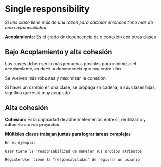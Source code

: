 # Single responsibility

*Si una clase tiene más de una razón para cambiar entonces tiene más de una responsabilidad*

**Acoplamiento:** Es el grado de dependencia de o conexión con otras clases

## Bajo Acoplamiento y alta cohesión

Las clases deben ser lo más pequeñas posibles para minimizar el acoplamiento,
es decir la dependencia que hay entre ellas.

Se vuelven más robustas y maximizan la cohesión

Si hacer un cambio en una clase, se propaga en cadena, a sus clases hijas,
significa que está muy acoplado

## Alta cohesión

**Cohesión:** Es la capacidad de adherir elementos entre sí, reutilizarlo y adherirlo
a otros proyectos

**Múltiples clases trabajan juntas para lograr tareas complejas**

    En el ejemplo:

    User tiene la "responsabilidad de manejar sus propios atributos

    RegisterUser tiene la "responsabilidad" de regisrar un usuario